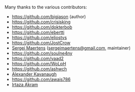 Many thanks to the various contributors:

* https://github.com/bigjason (author)
* https://github.com/crisisking
* https://github.com/dokterbob
* https://github.com/ebertti
* https://github.com/eliostvs
* https://github.com/JostCrow
* [Sergei Maertens](https://github.com/sergei-maertens) (sergeimaertens@gmail.com, maintainer)
* https://github.com/soulne4ny
* https://github.com/vaad2
* https://github.com/WoLpH
* https://github.com/ashwch
* [Alexander Kavanaugh](https://github.com/kavdev)
* https://github.com/awais786
* [Irtaza Akram](https://github.com/irtazaakram)
